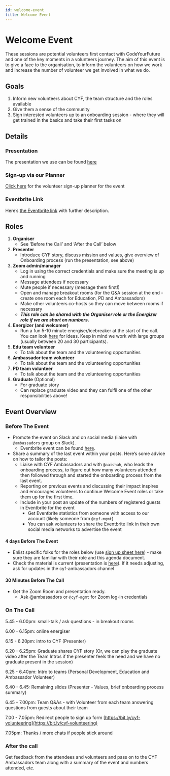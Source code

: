 ```yaml
---
id: welcome-event
title: Welcome Event
---
```


# Welcome Event

These sessions are potential volunteers first contact with CodeYourFuture and one of the key moments in a volunteers journey. The aim of this event is to give a face to the organisation, to inform the volunteers on how we work and increase the number of volunteer we get involved in what we do.

## Goals

1. Inform new volunteers about CYF, the team structure and the roles available
2. Give them a sense of the community
3. Sign interested volunteers up to an onboarding session - where they will get trained in the basics and take their first tasks on

## Details

### Presentation

The presentation we use can be found [here](https://docs.google.com/presentation/d/1aXYe1iguIp-xUaDM0qw7QNs5p12ocigxmbi2Za_gHhE/edit#slide=id.g720190f409_2_1)

### Sign-up via our Planner

[Click here](https://classplanner.codeyourfuture.io/) for the volunteer sign-up planner for the event

### Eventbrite Link

Here’s [the Eventbrite link](https://www.eventbrite.co.uk/o/code-your-future-26744287653) with further description.

## Roles

1. **Organiser**
   * See ‘Before the Call’ and ‘After the Call’ below
2. **Presenter**
   * Introduce CYF story, discuss mission and values, give overview of Onboarding process \(run the presentation, see above\)
3. **Zoom admin/manager**
   * Log in using the correct credentials and make sure the meeting is up and running
   * Message attendees if necessary
   * Mute people if necessary \(message them first!\)
   * Open and manage breakout rooms \(for the Q&A session at the end - create one room each for Education, PD and Ambassadors\)
   * Make other volunteers co-hosts so they can move between rooms if necessary
   * _**This role can be shared with the Organiser role or the Energizer role if we are short on numbers.**_
4. **Energizer \(and welcomer\)**
   * Run a fun 5-10 minute energiser/icebreaker at the start of the call. You can look [here](https://docs.codeyourfuture.io/teams/ambassadors/energisers-and-icebreakers) for ideas. Keep in mind we work with large groups \(usually between 20 and 30 participants\).
5. **Edu team volunteer**
   * To talk about the team and the volunteering opportunities 
6. **Ambassador team volunteer**
   * To talk about the team and the volunteering opportunities 
7. **PD team volunteer**
   * To talk about the team and the volunteering opportunities 
8. **Graduate** \(Optional\)
   * For graduate story
   * Can replace graduate video and they can fulfil one of the other responsibilities above!

## Event Overview

### Before The Event

* Promote the event on Slack and on social media \(liaise with `@ambassadors` group on Slack\).
  * Eventbrite event can be found [here](https://www.eventbrite.co.uk/e/volunteer-with-codeyourfuture-find-out-more-tickets-104630296032).
* Share a summary of the last event within your posts. Here’s some advice on how to tailor the posts:
  * Liaise with CYF Ambassadors and with `@aaishah`, who leads the onboarding process, to figure out how many volunteers attended then followed through and started the onboarding process from the last event.
  * Reporting on previous events and discussing their impact inspires and encourages volunteers to continue Welcome Event roles or take them up for the first time.
  * Include in your post an update of the numbers of registered guests in Eventbrite for the event
    * Get Eventbrite statistics from someone with access to our account \(likely someone from `@cyf-mgmt`\)
    * You can ask volunteers to share the Eventbrite link in their own social media networks to advertise the event

#### 4 days Before The Event

* Enlist specific folks for the roles below \(use [sign up sheet here](https://docs.google.com/spreadsheets/d/1rCLQlLzybu2A19Lxehhk7uV8GnUHicIhRfloSqawN4g/edit)\) - make sure they are familiar with their role and this agenda document.
* Check the material is current \(presentation is [here](https://docs.google.com/presentation/u/1/d/1aXYe1iguIp-xUaDM0qw7QNs5p12ocigxmbi2Za_gHhE/edit#slide=id.g720190f409_2_1)\). If it needs adjusting, ask for updates in the cyf-ambassadors channel

#### 30 Minutes Before The Call

* Get the Zoom Room and presentation ready.
  * Ask @ambassadors or `@cyf-mgmt` for Zoom log-in credentials

### On The Call

5.45 - 6.00pm: small-talk / ask questions - in breakout rooms

6.00 - 6.15pm: online energiser

6.15 - 6.20pm: intro to CYF \(Presenter\)

6.20 - 6.25pm: Graduate shares CYF story \(Or, we can play the graduate video after the Team Intros if the presenter feels the need and we have no graduate present in the session\)

6.25 - 6.40pm: Intro to teams \(Personal Development, Education and Ambassador Volunteer\)

6.40 - 6.45: Remaining slides \(Presenter - Values, brief onboarding process summary\)

6.45 - 7.00pm: Team Q&As - with Volunteer from each team answering questions from guests about their team

7.00 - 7.05pm: Redirect people to sign up form [https://bit.ly/cyf-volunteering](https://bit.ly/cyf-volunteering)

7.05pm: Thanks / more chats if people stick around

### After the call

Get feedback from the attendees and volunteers and pass on to the CYF Ambassadors team along with a summary of the event and numbers attended, etc.

